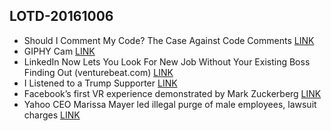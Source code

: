 ## LOTD-20161006

- Should I Comment My Code? The Case Against Code Comments [LINK](https://www.crondose.com/2016/10/should-i-comment-my-code/)
- GIPHY Cam [LINK](http://giphy.com/apps/giphycam)
-  LinkedIn Now Lets You Look For New Job Without Your Existing Boss Finding Out  (venturebeat.com)  [LINK](https://news.slashdot.org/story/16/10/06/1525203/linkedin-now-lets-you-look-for-new-job-without-your-existing-boss-finding-out)
- I Listened to a Trump Supporter [LINK](https://extranewsfeed.com/i-listened-to-a-trump-supporter-49a41a9a99de#.91q622zmn)
- Facebook’s first VR experience demonstrated by Mark Zuckerberg [LINK](http://arstechnica.com/gaming/2016/10/facebooks-first-vr-experience-demonstrated-by-mark-zuckerberg/)
- Yahoo CEO Marissa Mayer led illegal purge of male employees, lawsuit charges [LINK](http://www.mercurynews.com/2016/10/06/yahoo-ceo-marissa-mayer-led-illegal-purge-of-male-employees-lawsuit-charges/?)